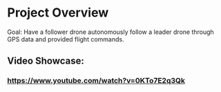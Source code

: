 # Project Overview
Goal: Have a follower drone autonomously follow a leader drone through GPS data and provided flight commands.

## Video Showcase:
### https://www.youtube.com/watch?v=0KTo7E2q3Qk
